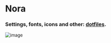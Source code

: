 # Nora
### Settings, fonts, icons and other: [dotfiles](https://github.com/nijatibrahimov/dotfiles-public).

![image](https://user-images.githubusercontent.com/51142227/188291244-03c8c631-116c-454d-ab01-cf3f95412557.png)
